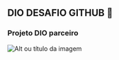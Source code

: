## DIO DESAFIO GITHUB 🚀

### Projeto DIO parceiro
![Alt ou título da imagem](https://i.imgur.com/czd8KKE.png)
